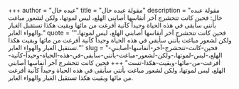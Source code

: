 +++
author = "عبده خال"
title = "مقولة عبده خال"
description = "مقولة عبده خال: فحين كانت تتحشرج آخر أنفاسها أصابني الهلع، ليس لموتها، ولكن لشعور مباغت بأنني سأبقى في هذه الحياة وحيداً كآنية أفرغت من مائها وبقيت هكذا تستقبل الغبار والهواء العابر."
quote = '''فحين كانت تتحشرج آخر أنفاسها أصابني الهلع، ليس لموتها، ولكن لشعور مباغت بأنني سأبقى في هذه الحياة وحيداً كآنية أفرغت من مائها وبقيت هكذا تستقبل الغبار والهواء العابر.'''
slug = "فحين-كانت-تتحشرج-آخر-أنفاسها-أصابني-الهلع،-ليس-لموتها،-ولكن-لشعور-مباغت-بأنني-سأبقى-في-هذه-الحياة-وحيداً-كآنية-أفرغت-من-مائها-وبقيت-هكذا-تست"
+++
فحين كانت تتحشرج آخر أنفاسها أصابني الهلع، ليس لموتها، ولكن لشعور مباغت بأنني سأبقى في هذه الحياة وحيداً كآنية أفرغت من مائها وبقيت هكذا تستقبل الغبار والهواء العابر.
